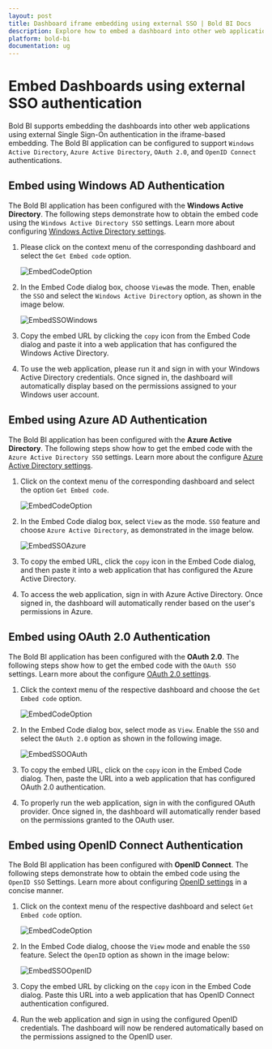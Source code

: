 ```yaml
---
layout: post
title: Dashboard iframe embedding using external SSO | Bold BI Docs
description: Explore how to embed a dashboard into other web applications using the external Single Sign-On authentication in the iframe.
platform: bold-bi
documentation: ug
---
```


# Embed Dashboards using external SSO authentication

Bold BI supports embedding the dashboards into other web applications using external Single Sign-On authentication in the iframe-based embedding. The Bold BI application can be configured to support `Windows Active Directory`, `Azure Active Directory`, `OAuth 2.0`, and `OpenID Connect` authentications.

## Embed using Windows AD Authentication

The Bold BI application has been configured with the **Windows Active Directory**. The following steps demonstrate how to obtain the embed code using the `Windows Active Directory SSO` settings. Learn more about configuring [Windows Active Directory settings](/site-administration/user-directory-settings/active-directory/active-directory/).

1. Please click on the context menu of the corresponding dashboard and select the `Get Embed code` option. 

    ![EmbedCodeOption](/static/assets/iFrame-based/images/embed-option.png)
    
2. In the Embed Code dialog box, choose `View`as the mode. Then, enable the `SSO` and select the `Windows Active Directory` option, as shown in the image below.

    ![EmbedSSOWindows](/static/assets/iFrame-based/images/embed-sso-windows.png)

3. Copy the embed URL by clicking the `copy` icon from the Embed Code dialog and paste it into a web application that has configured the Windows Active Directory.

4. To use the web application, please run it and sign in with your Windows Active Directory credentials. Once signed in, the dashboard will automatically display based on the permissions assigned to your Windows user account.

## Embed using Azure AD Authentication

The Bold BI application has been configured with the **Azure Active Directory**. The following steps show how to get the embed code with the `Azure Active Directory SSO` settings. Learn more about the configure [Azure Active Directory settings](/security-configuration/single-sign-on/azure-active-directory/).

1. Click on the context menu of the corresponding dashboard and select the option `Get Embed code`. 

    ![EmbedCodeOption](/static/assets/iFrame-based/images/embed-option.png)
    
2. In the Embed Code dialog box, select `View` as the mode. `SSO` feature and choose `Azure Active Directory`, as demonstrated in the image below.

    ![EmbedSSOAzure](/static/assets/iFrame-based/images/embed-sso-azure.png)

3. To copy the embed URL, click the `copy` icon in the Embed Code dialog, and then paste it into a web application that has configured the Azure Active Directory.

4. To access the web application, sign in with Azure Active Directory. Once signed in, the dashboard will automatically render based on the user's permissions in Azure.

## Embed using OAuth 2.0 Authentication

The Bold BI application has been configured with the **OAuth 2.0**. The following steps show how to get the embed code with the `OAuth SSO` settings. Learn more about the configure [OAuth 2.0 settings](/security-configuration/single-sign-on/oauth-2.0-support/).

1. Click the context menu of the respective dashboard and choose the `Get Embed code` option. 

    ![EmbedCodeOption](/static/assets/iFrame-based/images/embed-option.png)
    
2. In the Embed Code dialog box, select mode as `View`. Enable the `SSO` and select  the `OAuth 2.0` option as shown in the following image.

    ![EmbedSSOOAuth](/static/assets/iFrame-based/images/embed-sso-oauth.png)

3. To copy the embed URL, click on the `copy` icon in the Embed Code dialog. Then, paste the URL into a web application that has configured OAuth 2.0 authentication.

4. To properly run the web application, sign in with the configured OAuth provider. Once signed in, the dashboard will automatically render based on the permissions granted to the OAuth user.

## Embed using OpenID Connect Authentication

The Bold BI application has been configured with **OpenID Connect**. The following steps demonstrate how to obtain the embed code using the `OpenID SSO` Settings. Learn more about configuring [OpenID settings](/security-configuration/single-sign-on/openid-support/) in a concise manner.


1. Click on the context menu of the respective dashboard and select `Get Embed code` option. 

    ![EmbedCodeOption](/static/assets/iFrame-based/images/embed-option.png)
    
2. In the Embed Code dialog, choose the `View` mode and enable the `SSO` feature. Select the `OpenID` option as shown in the image below:

    ![EmbedSSOOpenID](/static/assets/iFrame-based/images/embed-sso-openid.png)

3. Copy the embed URL by clicking on the `copy` icon in the Embed Code dialog. Paste this URL into a web application that has OpenID Connect authentication configured.

4. Run the web application and sign in using the configured OpenID credentials. The dashboard will now be rendered automatically based on the permissions assigned to the OpenID user.  
